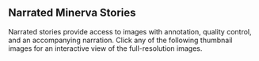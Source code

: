 <h2>Narrated Minerva Stories </h2>
Narrated stories provide access to images with annotation, quality control, and an accompanying narration. Click any of the following thumbnail images for an interactive view of the full-resolution images. 
